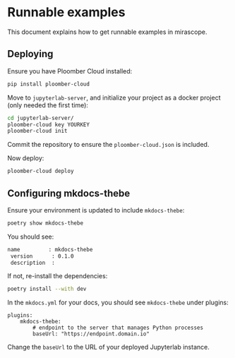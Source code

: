 # Runnable examples

This document explains how to get runnable examples in mirascope.

## Deploying

Ensure you have Ploomber Cloud installed:

```sh
pip install ploomber-cloud
```

Move to `jupyterlab-server`, and initialize your project as a docker project (only needed the first time):

```sh
cd jupyterlab-server/
ploomber-cloud key YOURKEY
ploomber-cloud init
```

Commit the repository to ensure the `ploomber-cloud.json` is included.

Now deploy:

```sh
ploomber-cloud deploy
```

## Configuring mkdocs-thebe

Ensure your environment is updated to include `mkdocs-thebe`:

```sh
poetry show mkdocs-thebe
```

You should see:

```sh
name         : mkdocs-thebe 
 version      : 0.1.0        
 description  :
```

If not, re-install the dependencies:

```sh
poetry install --with dev
```

In the `mkdocs.yml` for your docs, you should see `mkdocs-thebe` under plugins:

```
plugins:
    mkdocs-thebe:
        # endpoint to the server that manages Python processes
        baseUrl: "https://endpoint.domain.io"
```

Change the `baseUrl` to the URL of your deployed Jupyterlab instance.
